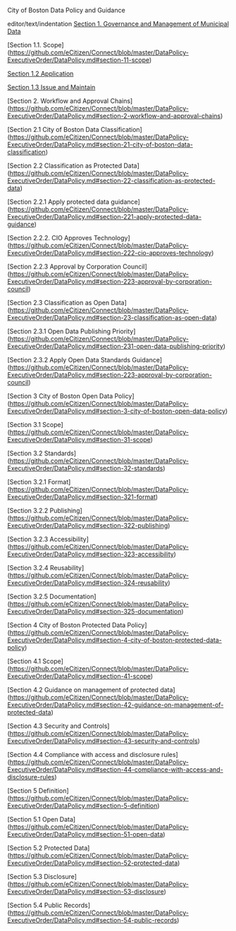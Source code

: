 City of Boston Data Policy and Guidance

editor/text/indentation [Section 1. Governance and Management of Municipal Data](https://github.com/eCitizen/Connect/blob/master/DataPolicy-ExecutiveOrder/DataPolicy.md#section-1-governance-and-management-of-municipal-data)

[Section 1.1. Scope] (https://github.com/eCitizen/Connect/blob/master/DataPolicy-ExecutiveOrder/DataPolicy.md#section-11-scope)

[Section 1.2 Application](https://github.com/eCitizen/Connect/blob/master/DataPolicy-ExecutiveOrder/DataPolicy.md#section-12-application)

[Section 1.3 Issue and Maintain](https://github.com/eCitizen/Connect/blob/master/DataPolicy-ExecutiveOrder/DataPolicy.md#section-13-issue-and-maintain)

[Section 2. Workflow and Approval Chains] (https://github.com/eCitizen/Connect/blob/master/DataPolicy-ExecutiveOrder/DataPolicy.md#section-2-workflow-and-approval-chains)

[Section 2.1 City of Boston Data Classification] (https://github.com/eCitizen/Connect/blob/master/DataPolicy-ExecutiveOrder/DataPolicy.md#section-21-city-of-boston-data-classification)

[Section 2.2 Classification as Protected Data] (https://github.com/eCitizen/Connect/blob/master/DataPolicy-ExecutiveOrder/DataPolicy.md#section-22-classification-as-protected-data)

[Section 2.2.1 Apply protected data guidance] (https://github.com/eCitizen/Connect/blob/master/DataPolicy-ExecutiveOrder/DataPolicy.md#section-221-apply-protected-data-guidance)

[Section 2.2.2. CIO Approves Technology] (https://github.com/eCitizen/Connect/blob/master/DataPolicy-ExecutiveOrder/DataPolicy.md#section-222-cio-approves-technology)

[Section 2.2.3 Approval by Corporation Council] (https://github.com/eCitizen/Connect/blob/master/DataPolicy-ExecutiveOrder/DataPolicy.md#section-223-approval-by-corporation-council)

[Section 2.3 Classification as Open Data] (https://github.com/eCitizen/Connect/blob/master/DataPolicy-ExecutiveOrder/DataPolicy.md#section-23-classification-as-open-data)

[Section 2.3.1 Open Data Publishing Priority] (https://github.com/eCitizen/Connect/blob/master/DataPolicy-ExecutiveOrder/DataPolicy.md#section-231-open-data-publishing-priority)

[Section 2.3.2 Apply Open Data Standards Guidance] (https://github.com/eCitizen/Connect/blob/master/DataPolicy-ExecutiveOrder/DataPolicy.md#section-223-approval-by-corporation-council)

[Section 3 City of Boston Open Data Policy] (https://github.com/eCitizen/Connect/blob/master/DataPolicy-ExecutiveOrder/DataPolicy.md#section-3-city-of-boston-open-data-policy)

[Section 3.1 Scope] (https://github.com/eCitizen/Connect/blob/master/DataPolicy-ExecutiveOrder/DataPolicy.md#section-31-scope)

[Section 3.2 Standards] (https://github.com/eCitizen/Connect/blob/master/DataPolicy-ExecutiveOrder/DataPolicy.md#section-32-standards)

[Section 3.2.1 Format] (https://github.com/eCitizen/Connect/blob/master/DataPolicy-ExecutiveOrder/DataPolicy.md#section-321-format)

[Section 3.2.2 Publishing] (https://github.com/eCitizen/Connect/blob/master/DataPolicy-ExecutiveOrder/DataPolicy.md#section-322-publishing)

[Section 3.2.3 Accessibility] (https://github.com/eCitizen/Connect/blob/master/DataPolicy-ExecutiveOrder/DataPolicy.md#section-323-accessibility)

[Section 3.2.4 Reusability] (https://github.com/eCitizen/Connect/blob/master/DataPolicy-ExecutiveOrder/DataPolicy.md#section-324-reusability)

[Section 3.2.5 Documentation] (https://github.com/eCitizen/Connect/blob/master/DataPolicy-ExecutiveOrder/DataPolicy.md#section-325-documentation)

[Section 4 City of Boston Protected Data Policy] (https://github.com/eCitizen/Connect/blob/master/DataPolicy-ExecutiveOrder/DataPolicy.md#section-4-city-of-boston-protected-data-policy)

[Section 4.1 Scope] (https://github.com/eCitizen/Connect/blob/master/DataPolicy-ExecutiveOrder/DataPolicy.md#section-41-scope)

[Section 4.2 Guidance on management of protected data] (https://github.com/eCitizen/Connect/blob/master/DataPolicy-ExecutiveOrder/DataPolicy.md#section-42-guidance-on-management-of-protected-data)

[Section 4.3 Security and Controls] (https://github.com/eCitizen/Connect/blob/master/DataPolicy-ExecutiveOrder/DataPolicy.md#section-43-security-and-controls)

[Section 4.4 Compliance with access and disclosure rules] (https://github.com/eCitizen/Connect/blob/master/DataPolicy-ExecutiveOrder/DataPolicy.md#section-44-compliance-with-access-and-disclosure-rules)

[Section 5 Definition] (https://github.com/eCitizen/Connect/blob/master/DataPolicy-ExecutiveOrder/DataPolicy.md#section-5-definition)

[Section 5.1 Open Data] (https://github.com/eCitizen/Connect/blob/master/DataPolicy-ExecutiveOrder/DataPolicy.md#section-51-open-data)

[Section 5.2 Protected Data] (https://github.com/eCitizen/Connect/blob/master/DataPolicy-ExecutiveOrder/DataPolicy.md#section-52-protected-data)

[Section 5.3 Disclosure] (https://github.com/eCitizen/Connect/blob/master/DataPolicy-ExecutiveOrder/DataPolicy.md#section-53-disclosure)

[Section 5.4 Public Records] (https://github.com/eCitizen/Connect/blob/master/DataPolicy-ExecutiveOrder/DataPolicy.md#section-54-public-records)
